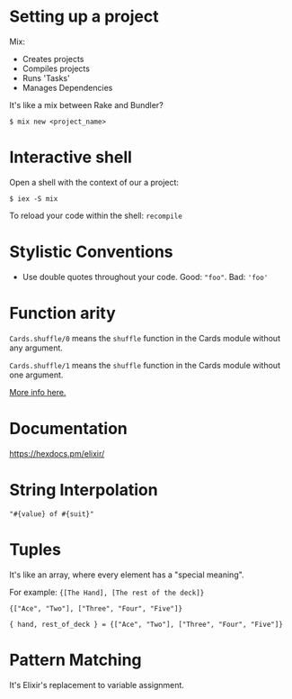 # Setting up a project

Mix:

* Creates projects
* Compiles projects
* Runs 'Tasks'
* Manages Dependencies

It's like a mix between Rake and Bundler?

```
$ mix new <project_name>
```

# Interactive shell

Open a shell with the context of our a project:

```
$ iex -S mix
```

To reload your code within the shell: `recompile`

# Stylistic Conventions

* Use double quotes throughout your code. Good: `"foo"`. Bad: `'foo'`

# Function arity

`Cards.shuffle/0` means the `shuffle` function in the Cards module without any argument.

`Cards.shuffle/1` means the `shuffle` function in the Cards module without one argument.

[More info here.](https://www.culttt.com/2016/05/02/understanding-function-arity-elixir/)

# Documentation

https://hexdocs.pm/elixir/

# String Interpolation

```
"#{value} of #{suit}"
```

# Tuples

It's like an array, where every element has a "special meaning".

For example: `{[The Hand], [The rest of the deck]}`

```
{["Ace", "Two"], ["Three", "Four", "Five"]}

{ hand, rest_of_deck } = {["Ace", "Two"], ["Three", "Four", "Five"]}
```

# Pattern Matching

It's Elixir's replacement to variable assignment.
